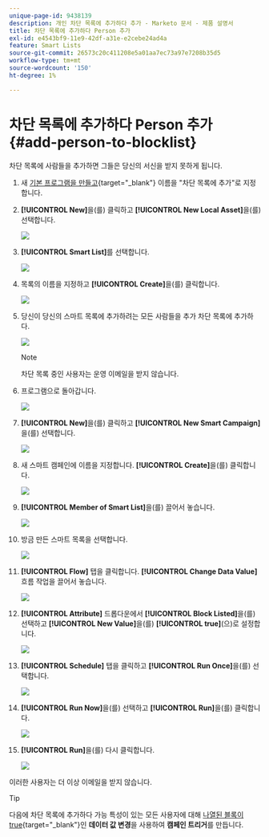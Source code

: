 ```yaml
---
unique-page-id: 9438139
description: 개인 차단 목록에 추가하다 추가 - Marketo 문서 - 제품 설명서
title: 차단 목록에 추가하다 Person 추가
exl-id: e4543bf9-11e9-42df-a31e-e2cebe24ad4a
feature: Smart Lists
source-git-commit: 26573c20c411208e5a01aa7ec73a97e7208b35d5
workflow-type: tm+mt
source-wordcount: '150'
ht-degree: 1%

---
```


# 차단 목록에 추가하다 Person 추가 {#add-person-to-blocklist}

차단 목록에 사람들을 추가하면 그들은 당신의 서신을 받지 못하게 됩니다.

1. 새 [기본 프로그램을 만들고](/help/marketo/product-docs/core-marketo-concepts/programs/creating-programs/create-a-program.md){target="_blank"} 이름을 &quot;차단 목록에 추가&quot;로 지정합니다.

1. **[!UICONTROL New]**&#x200B;을(를) 클릭하고 **[!UICONTROL New Local Asset]**&#x200B;을(를) 선택합니다.

   ![](assets/add-person-to-blocklist-1.png)

1. **[!UICONTROL Smart List]**&#x200B;를 선택합니다.

   ![](assets/add-person-to-blocklist-2.png)

1. 목록의 이름을 지정하고 **[!UICONTROL Create]**&#x200B;을(를) 클릭합니다.

   ![](assets/add-person-to-blocklist-3.png)

1. 당신이 당신의 스마트 목록에 추가하려는 모든 사람들을 추가 차단 목록에 추가하다.

   ![](assets/add-person-to-blocklist-4.png)

   >[!NOTE]
   >
   >차단 목록 중인 사용자는 운영 이메일을 받지 않습니다.

1. 프로그램으로 돌아갑니다.

   ![](assets/add-person-to-blocklist-5.png)

1. **[!UICONTROL New]**&#x200B;을(를) 클릭하고 **[!UICONTROL New Smart Campaign]**&#x200B;을(를) 선택합니다.

   ![](assets/add-person-to-blocklist-6.png)

1. 새 스마트 캠페인에 이름을 지정합니다. **[!UICONTROL Create]**&#x200B;을(를) 클릭합니다.

   ![](assets/add-person-to-blocklist-7.png)

1. **[!UICONTROL Member of Smart List]**&#x200B;을(를) 끌어서 놓습니다.

   ![](assets/add-person-to-blocklist-8.png)

1. 방금 만든 스마트 목록을 선택합니다.

   ![](assets/add-person-to-blocklist-9.png)

1. **[!UICONTROL Flow]** 탭을 클릭합니다. **[!UICONTROL Change Data Value]** 흐름 작업을 끌어서 놓습니다.

   ![](assets/add-person-to-blocklist-10.png)

1. **[!UICONTROL Attribute]** 드롭다운에서 **[!UICONTROL Block Listed]**&#x200B;을(를) 선택하고 **[!UICONTROL New Value]**&#x200B;을(를) **[!UICONTROL true]**(으)로 설정합니다.

   ![](assets/add-person-to-blocklist-11.png)

1. **[!UICONTROL Schedule]** 탭을 클릭하고 **[!UICONTROL Run Once]**&#x200B;을(를) 선택합니다.

   ![](assets/add-person-to-blocklist-12.png)

1. **[!UICONTROL Run Now]**&#x200B;을(를) 선택하고 **[!UICONTROL Run]**&#x200B;을(를) 클릭합니다.

   ![](assets/add-person-to-blocklist-13.png)

1. **[!UICONTROL Run]**&#x200B;을(를) 다시 클릭합니다.

   ![](assets/add-person-to-blocklist-14.png)

이러한 사용자는 더 이상 이메일을 받지 않습니다.

>[!TIP]
>
>다음에 차단 목록에 추가하다 가능 특성이 있는 모든 사용자에 대해 [나열된 블록이 true](/help/marketo/product-docs/core-marketo-concepts/smart-campaigns/creating-a-smart-campaign/create-a-new-smart-campaign.md){target="_blank"}인 **데이터 값 변경**&#x200B;을 사용하여 **캠페인 트리거**&#x200B;를 만듭니다.

